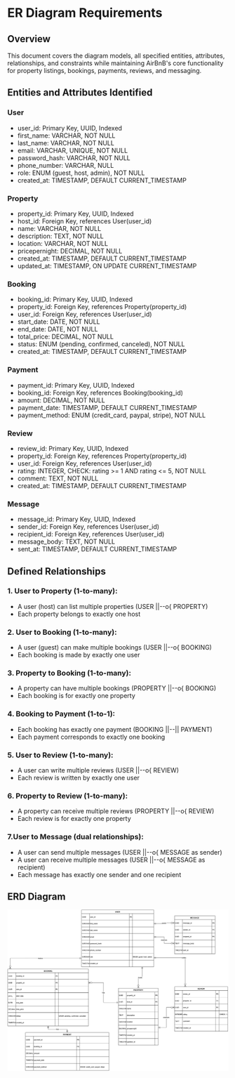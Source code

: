 # ER Diagram Requirements

## Overview
This document covers the diagram models, all specified entities, attributes, relationships, and constraints while maintaining AirBnB's core functionality for property listings, bookings, payments, reviews, and messaging.

## Entities and Attributes Identified

### User
* user_id: Primary Key, UUID, Indexed
* first_name: VARCHAR, NOT NULL
* last_name: VARCHAR, NOT NULL
* email: VARCHAR, UNIQUE, NOT NULL
* password_hash: VARCHAR, NOT NULL
* phone_number: VARCHAR, NULL
* role: ENUM (guest, host, admin), NOT NULL
* created_at: TIMESTAMP, DEFAULT CURRENT_TIMESTAMP

### Property
* property_id: Primary Key, UUID, Indexed
* host_id: Foreign Key, references User(user_id)
* name: VARCHAR, NOT NULL
* description: TEXT, NOT NULL
* location: VARCHAR, NOT NULL
* pricepernight: DECIMAL, NOT NULL
* created_at: TIMESTAMP, DEFAULT CURRENT_TIMESTAMP
* updated_at: TIMESTAMP, ON UPDATE CURRENT_TIMESTAMP

### Booking
* booking_id: Primary Key, UUID, Indexed
* property_id: Foreign Key, references Property(property_id)
* user_id: Foreign Key, references User(user_id)
* start_date: DATE, NOT NULL
* end_date: DATE, NOT NULL
* total_price: DECIMAL, NOT NULL
* status: ENUM (pending, confirmed, canceled), NOT NULL
* created_at: TIMESTAMP, DEFAULT CURRENT_TIMESTAMP

### Payment
* payment_id: Primary Key, UUID, Indexed
* booking_id: Foreign Key, references Booking(booking_id)
* amount: DECIMAL, NOT NULL
* payment_date: TIMESTAMP, DEFAULT CURRENT_TIMESTAMP
* payment_method: ENUM (credit_card, paypal, stripe), NOT NULL

### Review
* review_id: Primary Key, UUID, Indexed
* property_id: Foreign Key, references Property(property_id)
* user_id: Foreign Key, references User(user_id)
* rating: INTEGER, CHECK: rating >= 1 AND rating <= 5, NOT NULL
* comment: TEXT, NOT NULL
* created_at: TIMESTAMP, DEFAULT CURRENT_TIMESTAMP

### Message
* message_id: Primary Key, UUID, Indexed
* sender_id: Foreign Key, references User(user_id)
* recipient_id: Foreign Key, references User(user_id)
* message_body: TEXT, NOT NULL
* sent_at: TIMESTAMP, DEFAULT CURRENT_TIMESTAMP

## Defined Relationships

### 1. User to Property (1-to-many):

* A user (host) can list multiple properties (USER ||--o{ PROPERTY)
* Each property belongs to exactly one host

### 2. User to Booking (1-to-many):

* A user (guest) can make multiple bookings (USER ||--o{ BOOKING)
* Each booking is made by exactly one user

### 3. Property to Booking (1-to-many):

* A property can have multiple bookings (PROPERTY ||--o{ BOOKING)
* Each booking is for exactly one property

### 4. Booking to Payment (1-to-1):

* Each booking has exactly one payment (BOOKING ||--|| PAYMENT)
* Each payment corresponds to exactly one booking

### 5. User to Review (1-to-many):

* A user can write multiple reviews (USER ||--o{ REVIEW)
* Each review is written by exactly one user

### 6. Property to Review (1-to-many):

* A property can receive multiple reviews (PROPERTY ||--o{ REVIEW)
* Each review is for exactly one property

### 7.User to Message (dual relationships):

* A user can send multiple messages (USER ||--o{ MESSAGE as sender)
* A user can receive multiple messages (USER ||--o{ MESSAGE as recipient)
* Each message has exactly one sender and one recipient

## ERD Diagram
![Alt text](ERD-airbnb.png)